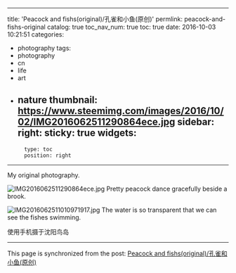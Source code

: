 
---
title: 'Peacock and fishs(original)/孔雀和小鱼(原创)'
permlink: peacock-and-fishs-original
catalog: true
toc_nav_num: true
toc: true
date: 2016-10-03 10:21:51
categories:
- photography
tags:
- photography
- cn
- life
- art
- nature
thumbnail: https://www.steemimg.com/images/2016/10/02/IMG2016062511290864ece.jpg
sidebar:
    right:
        sticky: true
widgets:
    -
        type: toc
        position: right
---


My original photography.

![IMG2016062511290864ece.jpg](https://www.steemimg.com/images/2016/10/02/IMG2016062511290864ece.jpg)
Pretty peacock dance gracefully beside a brook.

![IMG2016062511010971917.jpg](https://www.steemimg.com/images/2016/10/02/IMG2016062511010971917.jpg)
The water is so transparent that we can see the fishes swimming. 


使用手机摄于沈阳鸟岛

- - -

This page is synchronized from the post: [Peacock and fishs(original)/孔雀和小鱼(原创)](https://steemit.com/@oflyhigh/peacock-and-fishs-original)
